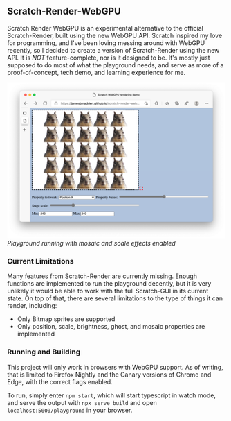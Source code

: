 ## Scratch-Render-WebGPU

Scratch Render WebGPU is an experimental alternative to the official Scratch-Render, built using the new WebGPU API. Scratch inspired my love for programming, and I've been loving messing around with WebGPU recently, so I decided to create a version of Scratch-Render using the new API. It is *NOT* feature-complete, nor is it designed to be. It's mostly just supposed to do most of what the playground needs, and serve as more of a proof-of-concept, tech demo, and learning experience for me.

![](https://raw.githubusercontent.com/jamesbmadden/scratch-render-webgpu/main/screenshot.png)
*Playground running with mosaic and scale effects enabled*

### Current Limitations
Many features from Scratch-Render are currently missing. Enough functions are implemented to run the playground decently, but it is very unlikely it would be able to work with the full Scratch-GUI in its current state. On top of that, there are several limitations to the type of things it can render, including:
- Only Bitmap sprites are supported
- Only position, scale, brightness, ghost, and mosaic properties are implemented

### Running and Building

This project will only work in browsers with WebGPU support. As of writing, that is limited to Firefox Nightly and the Canary versions of Chrome and Edge, with the correct flags enabled.

To run, simply enter ```npm start```, which will start typescript in watch mode, and serve the output with ```npx serve build``` and open ```localhost:5000/playground``` in your browser.